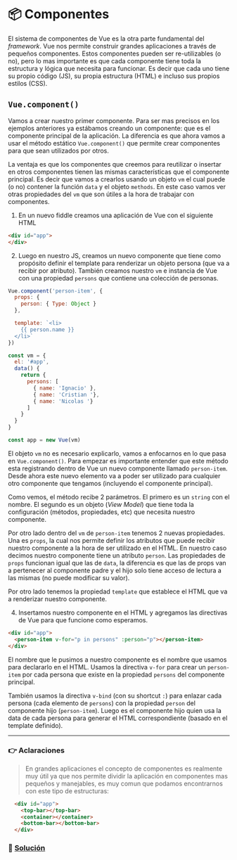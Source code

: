 # 📦 Componentes

El sistema de componentes de Vue es la otra parte fundamental del *framework*. Vue nos permite construir grandes aplicaciones a través de pequeños componentes. Estos componentes pueden ser re-utilizables (o no), pero lo mas importante es que cada componente tiene toda la estructura y lógica que necesita para funcionar. Es decir que cada uno tiene su propio código (JS), su propia estructura (HTML) e incluso sus propios estilos (CSS).

## `Vue.component()`

Vamos a crear nuestro primer componente. Para ser mas precisos en los ejemplos anteriores ya estábamos creando un componente: que es el componente principal de la aplicación. La diferencia es que ahora vamos a usar el método estático `Vue.component()` que permite crear componentes para que sean utilizados por otros.

La ventaja es que los componentes que creemos para reutilizar o insertar en otros componentes tienen las mismas características que el componente principal. Es decir que vamos a crearlos usando un objeto `vm` el cual puede (o no) contener la función `data` y el objeto `methods`. En este caso vamos ver otras propiedades del `vm` que son útiles a la hora de trabajar con componentes.

1. En un nuevo fiddle creamos una aplicación de Vue con el siguiente HTML
```html
<div id="app">
</div>
```

2. Luego en nuestro JS, creamos un nuevo componente que tiene como propósito definir el template para renderizar un objeto persona (que va a recibir por atributo). También creamos nuestro `vm` e instancia de Vue con una propiedad `persons` que contiene una colección de personas.

```javascript
Vue.component('person-item', {
  props: {
    person: { Type: Object }
  },

  template: `<li>
    {{ person.name }}
  </li>`
})

const vm = {
  el: '#app',
  data() {
    return {
      persons: [
      	{ name: 'Ignacio' },
        { name: 'Cristian '},
        { name: 'Nicolas '}
      ]
    }
  }
}

const app = new Vue(vm)
```

El objeto `vm` no es necesario explicarlo, vamos a enfocarnos en lo que pasa en `Vue.component()`. Para empezar es importante entender que este método esta registrando dentro de Vue un nuevo componente llamado `person-item`. Desde ahora este nuevo elemento va a poder ser utilizado para cualquier otro componente que tengamos (incluyendo el componente principal).

Como vemos, el método  recibe 2 parámetros. El primero es un `string` con el nombre. El segundo es un objeto (*View Model*) que tiene toda la configuración (métodos, propiedades, etc) que necesita nuestro componente.

Por otro lado dentro del `vm` de `person-item` tenemos 2 nuevas propiedades. Una es `props`, la cual nos permite definir los atributos que puede recibir nuestro componente a la hora de ser utilizado en el HTML. En nuestro caso decimos nuestro componente tiene un atributo `person`. Las propiedades de `props` funcionan igual que las de `data`, la diferencia es que las de props van a pertenecer al componente padre y el hijo solo tiene acceso de lectura a las mismas (no puede modificar su valor).

Por otro lado tenemos la propiedad `template` que establece el HTML que va a renderizar nuestro componente.

4. Insertamos nuestro componente en el HTML y agregamos las directivas de Vue para que funcione como esperamos.
```html
<div id="app">
  <person-item v-for="p in persons" :person="p"></person-item>
</div>
```

El nombre que le pusimos a nuestro componente es el nombre que usamos para declararlo en el HTML. Usamos la directiva `v-for` para crear un `person-item` por cada persona que existe en la propiedad `persons` del componente principal.

También usamos la directiva `v-bind` (con su shortcut `:`) para enlazar cada persona (cada elemento de `persons`) con la propiedad `person` del componente hijo (`person-item`). Luego es el componente hijo quien usa la data de cada persona para generar el HTML correspondiente (basado en el template definido).

___
### 👉 Aclaraciones

> En grandes aplicaciones el concepto de componentes es realmente muy útil ya que nos permite dividir la aplicación en componentes mas pequeños y manejables, es muy comun que podamos encontrarnos con este tipo de estructuras:
```html
  <div id="app">
    <top-bar></top-bar>
    <container></container>
    <bottom-bar></bottom-bar>
  </div>
```

### 📝 [Solución](https://jsfiddle.net/ianaya89/580pwqqe)
